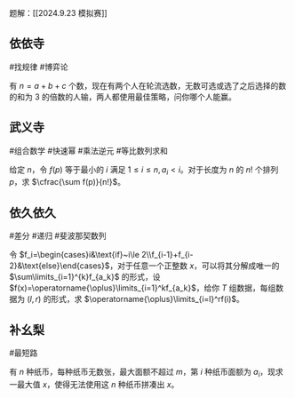 题解：[[2024.9.23 模拟赛]]

## 依依寺

#找规律 #博弈论

有 $n=a+b+c$ 个数，现在有两个人在轮流选数，无数可选或选了之后选择的数的和为 $3$ 的倍数的人输，两人都使用最佳策略，问你哪个人能赢。

## 武义寺

#组合数学 #快速幂 #乘法逆元 #等比数列求和

给定 $n$，令 $f(p)$ 等于最小的 $i$ 满足 $1\le i\le n,a_i<i$。对于长度为 $n$ 的 $n!$ 个排列 $p$，求 $\cfrac{\sum f(p)}{n!}$。

## 依久依久

#差分 #递归 #斐波那契数列

令 $f_i=\begin{cases}i&\text{if}~i\le 2\\f_{i-1}+f_{i-2}&\text{else}\end{cases}$，对于任意一个正整数 $x$，可以将其分解成唯一的 $\sum\limits_{i=1}^{k}f_{a_k}$ 的形式，设 $f(x)=\operatorname{\oplus}\limits_{i=1}^kf_{a_k}$，给你 $T$ 组数据，每组数据为 $(l,r)$ 的形式，求 $\operatorname{\oplus}\limits_{i=l}^rf(i)$。

## 补幺梨

#最短路

有 $n$ 种纸币，每种纸币无数张，最大面额不超过 $m$，第 $i$ 种纸币面额为 $a_i$，现求一最大值 $x$，使得无法使用这 $n$ 种纸币拼凑出 $x$。